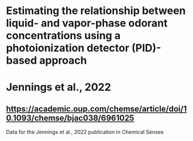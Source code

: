 # Estimating the relationship between liquid- and vapor-phase odorant concentrations using a photoionization detector (PID)-based approach
# Jennings et al., 2022
## https://academic.oup.com/chemse/article/doi/10.1093/chemse/bjac038/6961025
Data for the Jennings et al., 2022 publication in Chemical Senses
